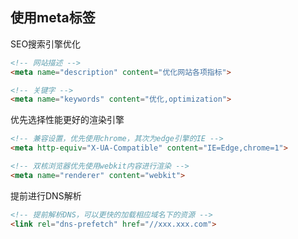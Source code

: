## 使用meta标签

SEO搜索引擎优化

```html
<!-- 网站描述 -->
<meta name="description" content="优化网站各项指标">

<!-- 关键字 -->
<meta name="keywords" content="优化,optimization">
```

优先选择性能更好的渲染引擎

```html
<!-- 兼容设置，优先使用chrome，其次为edge引擎的IE -->
<meta http-equiv="X-UA-Compatible" content="IE=Edge,chrome=1">

<!-- 双核浏览器优先使用webkit内容进行渲染 -->
<meta name="renderer" content="webkit">
```

提前进行DNS解析

```html
<!-- 提前解析DNS，可以更快的加载相应域名下的资源 -->
<link rel="dns-prefetch" href="//xxx.xxx.com">
```
